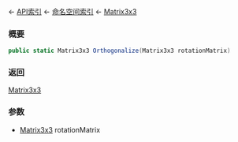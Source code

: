 ← [API索引](Api-Index) ← [命名空间索引](Namespace-Index) ← [Matrix3x3](VRageMath.Matrix3x3)

### 概要

```csharp
public static Matrix3x3 Orthogonalize(Matrix3x3 rotationMatrix)
```

### 返回

[Matrix3x3](VRageMath.Matrix3x3)

### 参数

* [Matrix3x3](VRageMath.Matrix3x3) rotationMatrix
